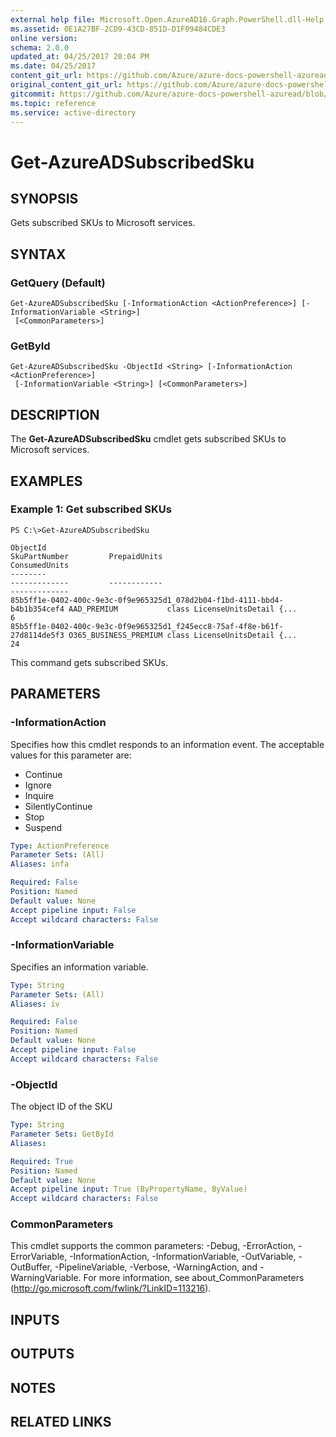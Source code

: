 ```yaml
---
external help file: Microsoft.Open.AzureAD16.Graph.PowerShell.dll-Help.xml
ms.assetid: 0E1A27BF-2CD9-43CD-851D-D1F09484CDE3
online version:
schema: 2.0.0
updated_at: 04/25/2017 20:04 PM
ms.date: 04/25/2017
content_git_url: https://github.com/Azure/azure-docs-powershell-azuread/blob/VinceSmith-patch-1/Azure%20AD%20Cmdlets/AzureAD/v2preview/Get-AzureADSubscribedSku.md
original_content_git_url: https://github.com/Azure/azure-docs-powershell-azuread/blob/VinceSmith-patch-1/Azure%20AD%20Cmdlets/AzureAD/v2preview/Get-AzureADSubscribedSku.md
gitcommit: https://github.com/Azure/azure-docs-powershell-azuread/blob/c5cc449ee6e2b805fc85a9e05130b06b10899f67
ms.topic: reference
ms.service: active-directory
---
```


# Get-AzureADSubscribedSku

## SYNOPSIS
Gets subscribed SKUs to Microsoft services.

## SYNTAX

### GetQuery (Default)
```
Get-AzureADSubscribedSku [-InformationAction <ActionPreference>] [-InformationVariable <String>]
 [<CommonParameters>]
```

### GetById
```
Get-AzureADSubscribedSku -ObjectId <String> [-InformationAction <ActionPreference>]
 [-InformationVariable <String>] [<CommonParameters>]
```

## DESCRIPTION
The **Get-AzureADSubscribedSku** cmdlet gets subscribed SKUs to Microsoft services.

## EXAMPLES

### Example 1: Get subscribed SKUs
```
PS C:\>Get-AzureADSubscribedSku

ObjectId                                                                  SkuPartNumber         PrepaidUnits                                                             ConsumedUnits
--------                                                                  -------------         ------------                                                             -------------
85b5ff1e-0402-400c-9e3c-0f9e965325d1_078d2b04-f1bd-4111-bbd4-b4b1b354cef4 AAD_PREMIUM           class LicenseUnitsDetail {... 
6
85b5ff1e-0402-400c-9e3c-0f9e965325d1_f245ecc8-75af-4f8e-b61f-27d8114de5f3 O365_BUSINESS_PREMIUM class LicenseUnitsDetail {... 
24
```

This command gets subscribed SKUs.

## PARAMETERS

### -InformationAction
Specifies how this cmdlet responds to an information event. The acceptable values for this parameter are:

- Continue
- Ignore
- Inquire
- SilentlyContinue
- Stop
- Suspend

```yaml
Type: ActionPreference
Parameter Sets: (All)
Aliases: infa

Required: False
Position: Named
Default value: None
Accept pipeline input: False
Accept wildcard characters: False
```

### -InformationVariable
Specifies an information variable.

```yaml
Type: String
Parameter Sets: (All)
Aliases: iv

Required: False
Position: Named
Default value: None
Accept pipeline input: False
Accept wildcard characters: False
```

### -ObjectId
The object ID of the SKU

```yaml
Type: String
Parameter Sets: GetById
Aliases: 

Required: True
Position: Named
Default value: None
Accept pipeline input: True (ByPropertyName, ByValue)
Accept wildcard characters: False
```

### CommonParameters
This cmdlet supports the common parameters: -Debug, -ErrorAction, -ErrorVariable, -InformationAction, -InformationVariable, -OutVariable, -OutBuffer, -PipelineVariable, -Verbose, -WarningAction, and -WarningVariable. For more information, see about_CommonParameters (http://go.microsoft.com/fwlink/?LinkID=113216).

## INPUTS

## OUTPUTS

## NOTES

## RELATED LINKS

